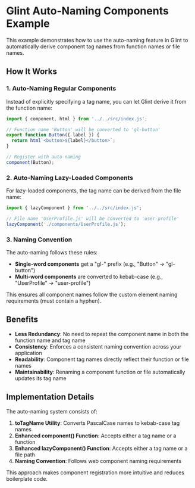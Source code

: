 # Glint Auto-Naming Components Example

This example demonstrates how to use the auto-naming feature in Glint to automatically derive component tag names from function names or file names.

## How It Works

### 1. Auto-Naming Regular Components

Instead of explicitly specifying a tag name, you can let Glint derive it from the function name:

```js
import { component, html } from '../../src/index.js';

// Function name 'Button' will be converted to 'gl-button'
export function Button({ label }) {
  return html`<button>${label}</button>`;
}

// Register with auto-naming
component(Button);
```

### 2. Auto-Naming Lazy-Loaded Components

For lazy-loaded components, the tag name can be derived from the file name:

```js
import { lazyComponent } from '../../src/index.js';

// File name 'UserProfile.js' will be converted to 'user-profile'
lazyComponent('./components/UserProfile.js');
```

### 3. Naming Convention

The auto-naming follows these rules:

- **Single-word components** get a "gl-" prefix (e.g., "Button" → "gl-button")
- **Multi-word components** are converted to kebab-case (e.g., "UserProfile" → "user-profile")

This ensures all component names follow the custom element naming requirements (must contain a hyphen).

## Benefits

- **Less Redundancy**: No need to repeat the component name in both the function name and tag name
- **Consistency**: Enforces a consistent naming convention across your application
- **Readability**: Component tag names directly reflect their function or file names
- **Maintainability**: Renaming a component function or file automatically updates its tag name

## Implementation Details

The auto-naming system consists of:

1. **toTagName Utility**: Converts PascalCase names to kebab-case tag names
2. **Enhanced component() Function**: Accepts either a tag name or a function
3. **Enhanced lazyComponent() Function**: Accepts either a tag name or a file path
4. **Naming Convention**: Follows web component naming requirements

This approach makes component registration more intuitive and reduces boilerplate code.
